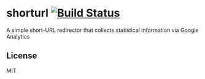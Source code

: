 # shorturl [![Build Status](https://travis-ci.org/zhuzhuor/shorturl.svg)](https://travis-ci.org/zhuzhuor/shorturl)

A simple short-URL redirector that collects statistical information via Google Analytics

## License

MIT

